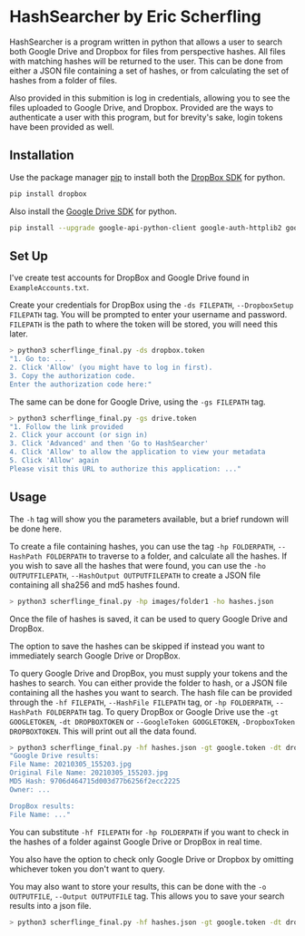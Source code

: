 # HashSearcher by Eric Scherfling

HashSearcher is a program written in python that allows a user to search both Google Drive and Dropbox for files from perspective hashes. All files with matching hashes will be returned to the user. This can be done from either a JSON file containing a set of hashes, or from calculating the set of hashes from a folder of files.

Also provided in this submition is log in credentials, allowing you to see the files uploaded to Google Drive, and Dropbox. Provided are the ways to authenticate a user with this program, but for brevity's sake, login tokens have been provided as well. 

## Installation

Use the package manager [pip](https://pip.pypa.io/en/stable/) to install both the [DropBox SDK](https://github.com/dropbox/dropbox-sdk-python) for python.

```bash
pip install dropbox
```

Also install the [Google Drive SDK](https://github.com/gsuitedevs/PyDrive) for python.

```bash
pip install --upgrade google-api-python-client google-auth-httplib2 google-auth-oauthlib
```



## Set Up

I've create test accounts for DropBox and Google Drive found in `ExampleAccounts.txt`.

Create your credentials for DropBox using the `-ds FILEPATH`, `--DropboxSetup FILEPATH` tag. You will be prompted to enter your username and password. `FILEPATH` is the path to where the token will be stored, you will need this later.

```bash
> python3 scherflinge_final.py -ds dropbox.token
"1. Go to: ...
2. Click 'Allow' (you might have to log in first).
3. Copy the authorization code.
Enter the authorization code here:" 
```
The same can be done for Google Drive, using the `-gs FILEPATH` tag.

```bash
> python3 scherflinge_final.py -gs drive.token
"1. Follow the link provided
2. Click your account (or sign in)
3. Click 'Advanced' and then 'Go to HashSearcher'
4. Click 'Allow' to allow the application to view your metadata
5. Click 'Allow' again
Please visit this URL to authorize this application: ..."
```

## Usage

The `-h` tag will show you the parameters available, but a brief rundown will be done here.

To create a file containing hashes, you can use the tag `-hp FOLDERPATH`, `--HashPath FOLDERPATH` to traverse to a folder, and calculate all the hashes. If you wish to save all the hashes that were found, you can use the `-ho OUTPUTFILEPATH`, `--HashOutput OUTPUTFILEPATH` to create a JSON file containing all sha256 and md5 hashes found.

```bash
> python3 scherflinge_final.py -hp images/folder1 -ho hashes.json
``` 

Once the file of hashes is saved, it can be used to query Google Drive and DropBox.

The option to save the hashes can be skipped if instead you want to immediately search Google Drive or DropBox.

To query Google Drive and DropBox, you must supply your tokens and the hashes to search. You can either provide the folder to hash, or a JSON file containing all the hashes you want to search. The hash file can be provided through the `-hf FILEPATH`, `--HashFile FILEPATH` tag, or `-hp FOLDERPATH`, `--HashPath FOLDERPATH` tag. To query DropBox or Google Drive use the `-gt GOOGLETOKEN`, `-dt DROPBOXTOKEN` or `--GoogleToken GOOGLETOKEN`, `-DropboxToken DROPBOXTOKEN`. This will print out all the data found.

```bash
> python3 scherflinge_final.py -hf hashes.json -gt google.token -dt dropbox.token
"Google Drive results:
File Name: 20210305_155203.jpg
Original File Name: 20210305_155203.jpg
MD5 Hash: 9706d464715d003d77b6256f2ecc2225
Owner: ...  

DropBox results:
File Name: ..."
```
You can substitute `-hf FILEPATH` for `-hp FOLDERPATH` if you want to check in the hashes of a folder against Google Drive or DropBox in real time.

You also have the option to check only Google Drive or Dropbox by omitting whichever token you don't want to query.

You may also want to store your results, this can be done with the `-o OUTPUTFILE`, `--Output OUTPUTFILE` tag. This allows you to save your search results into a json file.
```bash
> python3 scherflinge_final.py -hf hashes.json -gt google.token -dt dropbox.token -o output.json
```
